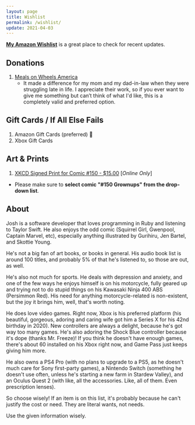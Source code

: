 ```yaml
---
layout: page
title: Wishlist
permalink: /wishlist/
update: 2021-04-03
---
```


**[My Amazon Wishlist][amazon-wishlist]** is a great place to check for recent updates.

## Donations

1. [Meals on Wheels America][meals on wheels]
   * It made a difference for my mom and my dad-in-law when they were
     struggling late in life. I appreciate their work, so if you ever want to
     give me something but can’t think of what I'd like, this is a completely
     valid and preferred option.

## Gift Cards / If All Else Fails

1. Amazon Gift Cards (preferred) :sparkling_heart:
1. Xbox Gift Cards

## Art & Prints

1. [XKCD Signed Print for Comic #150 - $15.00][xkcd-print] [_Online Only_]
  - Please make sure to **select comic "#150 Grownups" from the drop-down list**.

## About

Josh is a software developer that loves programming in Ruby and listening to Taylor Swift. He also enjoys the odd comic (Squirrel Girl, Gwenpool, Captain Marvel, etc), especially anything illustrated by Gurihiru, Jen Bartel, and Skottie Young.

He's not a big fan of art books, or books in general. His audio book list is around 100 titles, and probably 5% of that he's listened to, so those are out, as well.

He's also not much for sports. He deals with depression and anxiety, and one of the few ways he enjoys himself is on his motorcycle, fully geared up and trying not to do stupid things on his Kawasaki Ninja 400 ABS (Persimmon Red). His need for anything motorcycle-related is non-existent, but the joy it brings him, well, that's worth noting.

He does love video games. Right now, Xbox is his preferred platform (his beautiful, gorgeous, adoring and caring wife got him a Series X for his 42nd birthday in 2020). New controllers are always a delight, because he's got way too many games. He's also adoring the Shock Blue controller because it's dope (thanks Mr. Freeze)! If you think he doesn't have enough games, there's about 60 installed on his Xbox right now, and Game Pass just keeps giving him more.

He also owns a PS4 Pro (with no plans to upgrade to a PS5, as he doesn't much care for Sony first-party games), a Nintendo Switch (something he doesn't use often, unless he's starting a new farm in Stardew Valley), and an Oculus Quest 2 (with like, all the accessories. Like, all of them. Even prescription lenses).

So choose wisely! If an item is on this list, it's probably because he can't justify the cost or need. They are literal wants, not needs.

Use the given information wisely.

[meals on wheels]: https://ams.mealsonwheelsamerica.org/eweb/DynamicPage.aspx?WebCode=globaldonate&site=mowa&CampCode=AnnualCampaign&AplCode=AnnCampWeb
[xkcd-print]: https://store.xkcd.com/products/signed-prints
[amazon-wishlist]: https://www.amazon.com/hz/wishlist/ls/1HYNRZIICEIHW?type=wishlist&filter=unpurchased&sort=priority
